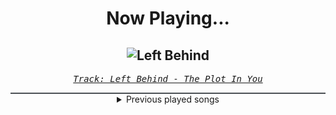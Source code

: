 <div align="center"> 
<h1>Now Playing...</h1>

![Left Behind](https://i.scdn.co/image/ab67616d00001e02d5ed54d7e37d4dd456ec28f1)
--
_<samp><a href="https://open.spotify.com/track/5G6jZFDAFlpAA9v5LTV4NI">Track: Left Behind - The Plot In You</a></samp>_

<div style="border: 1px #4B5054 solid"></div>
<details>
  <summary>
    Previous played songs
  </summary>
  <table>
    <thead>
      <tr>
        <th>
          Artist
        </th>
        <th>
          Song
        </th>
        <th>
          Link
        </th>
      </tr>
    </thead>
    <tbody>
      <tr><td>The Plot In You</td><td>Left Behind</td><td><a href="https://open.spotify.com/track/5G6jZFDAFlpAA9v5LTV4NI">https://open.spotify.com/track/5G6jZFDAFlpAA9v5LTV4NI</a></td></tr><tr><td>We Came As Romans</td><td>Cold Like War</td><td><a href="https://open.spotify.com/track/4iLRsbijzBUP9AkQVlEn6z">https://open.spotify.com/track/4iLRsbijzBUP9AkQVlEn6z</a></td></tr><tr><td>Attack Attack!</td><td>All My Life</td><td><a href="https://open.spotify.com/track/60ICDcC995UF0nu85r75qV">https://open.spotify.com/track/60ICDcC995UF0nu85r75qV</a></td></tr><tr><td>Resolve</td><td>Continuum</td><td><a href="https://open.spotify.com/track/7akgZZkK8tApu7jiZ6Zdzw">https://open.spotify.com/track/7akgZZkK8tApu7jiZ6Zdzw</a></td></tr><tr><td>I See Stars</td><td>Anomaly</td><td><a href="https://open.spotify.com/track/1nLWr0rKTLTZNEcgU5WEdD">https://open.spotify.com/track/1nLWr0rKTLTZNEcgU5WEdD</a></td></tr><tr><td>The Word Alive</td><td>New Reality</td><td><a href="https://open.spotify.com/track/60Eor8frfId0DeigqrVSE4">https://open.spotify.com/track/60Eor8frfId0DeigqrVSE4</a></td></tr><tr><td>Resolve</td><td>Bloodlust</td><td><a href="https://open.spotify.com/track/418RrRIjf7K4lZ4OZ400yz">https://open.spotify.com/track/418RrRIjf7K4lZ4OZ400yz</a></td></tr><tr><td>Polaris</td><td>Overflow</td><td><a href="https://open.spotify.com/track/5pov1EJLn3GtjnfVjHyNHs">https://open.spotify.com/track/5pov1EJLn3GtjnfVjHyNHs</a></td></tr><tr><td>Ice Nine Kills</td><td>Assault & Batteries</td><td><a href="https://open.spotify.com/track/3HMy56qnsqbQhqCCMZmLaz">https://open.spotify.com/track/3HMy56qnsqbQhqCCMZmLaz</a></td></tr><tr><td>Ice Nine Kills</td><td>Rainy Day</td><td><a href="https://open.spotify.com/track/3AkCkuC8LuRFEnvyKBQUOg">https://open.spotify.com/track/3AkCkuC8LuRFEnvyKBQUOg</a></td></tr><tr><td>Andromida</td><td>The Rumbling</td><td><a href="https://open.spotify.com/track/3WCvVU7wLCR9lbs0zztUfZ">https://open.spotify.com/track/3WCvVU7wLCR9lbs0zztUfZ</a></td></tr><tr><td>Polaris</td><td>All of This Is Fleeting</td><td><a href="https://open.spotify.com/track/6V5RvNdSqdEDshRKhsiCEH">https://open.spotify.com/track/6V5RvNdSqdEDshRKhsiCEH</a></td></tr><tr><td>Resolve</td><td>Older Days</td><td><a href="https://open.spotify.com/track/3DjsiMycLUIbFsSz7hKndD">https://open.spotify.com/track/3DjsiMycLUIbFsSz7hKndD</a></td></tr><tr><td>thrown</td><td>on the verge</td><td><a href="https://open.spotify.com/track/75dS4i4yFu4R4WBrneLXIC">https://open.spotify.com/track/75dS4i4yFu4R4WBrneLXIC</a></td></tr><tr><td>Resolve</td><td>Death Awaits</td><td><a href="https://open.spotify.com/track/4is7qbTZWLTZGGGEF42w3M">https://open.spotify.com/track/4is7qbTZWLTZGGGEF42w3M</a></td></tr><tr><td>Ice Nine Kills</td><td>Funeral Derangements</td><td><a href="https://open.spotify.com/track/1m2kn7VbKCD7jKaDq975SQ">https://open.spotify.com/track/1m2kn7VbKCD7jKaDq975SQ</a></td></tr><tr><td>Resolve</td><td>Human</td><td><a href="https://open.spotify.com/track/3NCs2vpB79QBHkjcFP1NgW">https://open.spotify.com/track/3NCs2vpB79QBHkjcFP1NgW</a></td></tr><tr><td>Too Close To Touch</td><td>Sympathy</td><td><a href="https://open.spotify.com/track/1s4Nc5XFspnFHEHLv92gak">https://open.spotify.com/track/1s4Nc5XFspnFHEHLv92gak</a></td></tr><tr><td>For The Fallen Dreams</td><td>No Heaven</td><td><a href="https://open.spotify.com/track/5MQW7iudue2psqBoTcDANY">https://open.spotify.com/track/5MQW7iudue2psqBoTcDANY</a></td></tr><tr><td>BOI WHAT</td><td>Neon Tide</td><td><a href="https://open.spotify.com/track/1GgWVPFbgoDKoaB7gFayDI">https://open.spotify.com/track/1GgWVPFbgoDKoaB7gFayDI</a></td></tr>
    </tbody>
  </table>
</details>

</div>
